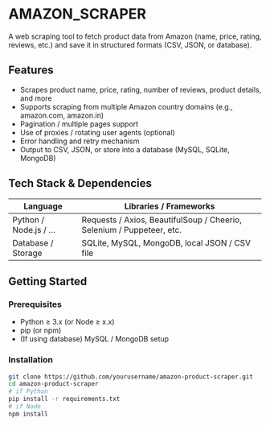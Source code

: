 # AMAZON_SCRAPER

A web scraping tool to fetch product data from Amazon (name, price, rating, reviews, etc.) and save it in structured formats (CSV, JSON, or database).

## Features

- Scrapes product name, price, rating, number of reviews, product details, and more  
- Supports scraping from multiple Amazon country domains (e.g., amazon.com, amazon.in)  
- Pagination / multiple pages support  
- Use of proxies / rotating user agents (optional)  
- Error handling and retry mechanism  
- Output to CSV, JSON, or store into a database (MySQL, SQLite, MongoDB)  

## Tech Stack & Dependencies

| Language | Libraries / Frameworks |
|---|---|
| Python / Node.js / … | Requests / Axios, BeautifulSoup / Cheerio, Selenium / Puppeteer, etc. |
| Database / Storage | SQLite, MySQL, MongoDB, local JSON / CSV file |

## Getting Started

### Prerequisites

- Python ≥ 3.x (or Node ≥ x.x)  
- pip (or npm)  
- (If using database) MySQL / MongoDB setup  

### Installation

```bash
git clone https://github.com/yourusername/amazon-product-scraper.git
cd amazon-product-scraper
# if Python
pip install -r requirements.txt
# if Node
npm install
